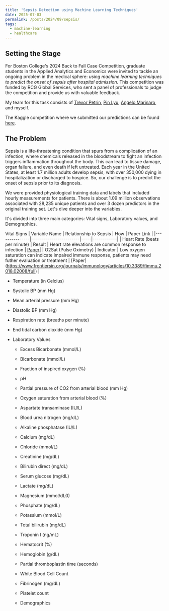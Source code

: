 ```yaml
---
title: 'Sepsis Detection using Machine Learning Techniques'
date: 2025-07-03
permalink: /posts/2024/09/sepsis/
tags:
  - machine-learning
  - healthcare
---
```


Setting the Stage
------

For Boston College's 2024 Back to Fall Case Competition, graduate students in the Applied Analytics and Economics were invited to tackle an ongoing problem in the medical sphere: *using machine learning techniques to predict the onset of sepsis after hospital admission.* This competition was funded by RCG Global Services, who sent a panel of professionals to judge the competition and provide us with valuable feedback.

My team for this task consists of [Trevor Petrin](https://www.linkedin.com/in/trevor-petrin/), [Pin Lyu](https://www.linkedin.com/in/pin-lyu-0449b1236/), [Angelo Marinaro](https://www.linkedin.com/in/angelo-marinaro/), and myself.

The Kaggle competition where we submitted our predictions can be found [here](https://www.kaggle.com/competitions/the-nexus-of-sepsis).

The Problem
------ 

Sepsis is a life-threatening condition that spurs from a complication of an infection, where chemicals released in the bloodstream to fight an infection triggers inflammation throughout the body. This can lead to tissue damage, organ failure, and even death if left untreated. Each year in the United States, at least 1.7 million adults develop sepsis, with over 350,000 dying in hospitalization or discharged to hospice. So, our challenge is to predict the onset of sepsis prior to its diagnosis. 

We were provided physiological training data and labels that included hourly measurements for patients. There is about 1.09 million observations associated with 28,235 unique patients and over 3 dozen predictors in the original training set. Let's dive deeper into the variables.

It's divided into three main categories: Vital signs, Laboratory values, and Demographics.

Vital Signs
| Variable Name | Relationship to Sepsis | How | Paper Link |
|---------------|------------------------|-----|------------|
| Heart Rate (beats per minute) | Result | Heart rate elevations are common response to infection | [Paper](https://www.ncbi.nlm.nih.gov/pmc/articles/PMC6102166/)|
| O2Sat (Pulse Oximetry) | Indicator | Low oxygen saturation can indicate impaired immune response, patients may need futher evaluation or treatment | [Paper] (https://www.frontiersin.org/journals/immunology/articles/10.3389/fimmu.2018.02008/full) |
  * Temperature (in Celcius)
  * Systolic BP (mm Hg)
  * Mean arterial pressure (mm Hg)
  * Diastolic BP (mm Hg)
  * Respiration rate (breaths per minute)
  * End tidal carbon dioxide (mm Hg)

* Laboratory Values
  * Excess Bicarbonate (mmol/L)
  * Bicarbonate (mmol/L)
  * Fraction of inspired oxygen (%)
  * pH
  * Partial pressure of CO2 from arterial blood (mm Hg)
  * Oxygen saturation from arterial blood (%)
  * Aspartate transaminase (IU/L)
  * Blood urea nitrogen (mg/dL)
  * Alkaline phosphatase (IU/L)
  * Calcium (mg/dL)
  * Chloride (mmol/L)
  * Creatinine (mg/dL)
  * Bilirubin direct (mg/dL)
  * Serum glucose (mg/dL)
  * Lactate (mg/dL)
  * Magnesium (mmol/dL0)
  * Phosphate (mg/dL)
  * Potassium (mmol/L)
  * Total bilirubin (mg/dL)
  * Troponin I (ng/mL)
  * Hematocrit (%)
  * Hemoglobin (g/dL)
  * Partial thromboplastin time (seconds)
  * White Blood Cell Count
  * Fibrinogen (mg/dL)
  * Platelet count

  * Demographics
